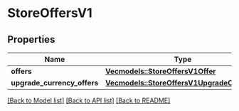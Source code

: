 # StoreOffersV1

## Properties

Name | Type | Description | Notes
------------ | ------------- | ------------- | -------------
**offers** | [**Vec<models::StoreOffersV1Offer>**](StoreOffersV1Offer.md) |  | 
**upgrade_currency_offers** | [**Vec<models::StoreOffersV1UpgradeCurrency>**](StoreOffersV1UpgradeCurrency.md) |  | 

[[Back to Model list]](../README.md#documentation-for-models) [[Back to API list]](../README.md#documentation-for-api-endpoints) [[Back to README]](../README.md)


